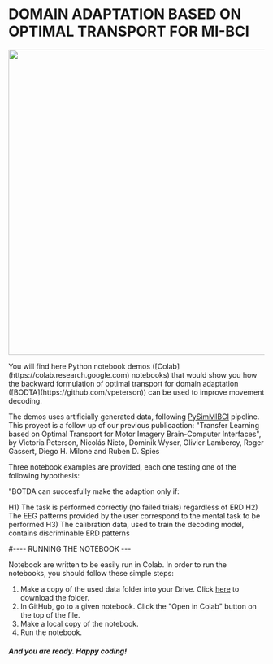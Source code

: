 # DOMAIN ADAPTATION BASED ON OPTIMAL TRANSPORT FOR MI-BCI
<p align="center">
<img src="Images/transport_samples.png" width="600">
</p>
You will find here Python notebook demos ([Colab](https://colab.research.google.com) notebooks) that would show you how the backward formulation of optimal transport for domain adaptation ([BODTA](https://github.com/vpeterson)) can be used to improve movement decoding. 

The demos uses artificially generated data, following [PySimMIBCI](https://github.com/catalinamagalvan/PySimMIBCI) pipeline. This proyect is a follow up of our previous publicaction: "Transfer Learning based on Optimal Transport for Motor Imagery Brain-Computer Interfaces", by Victoria Peterson, Nicolás Nieto, Dominik Wyser, Olivier Lambercy, Roger Gassert, Diego H. Milone and Ruben D. Spies

Three notebook examples are provided, each one testing one of the following hypothesis:

"BOTDA can succesfully make the adaption only if:

H1) The task is performed correctly (no failed trials) regardless of ERD
H2) The EEG patterns provided by the user correspond to the mental task to be performed
H3) The calibration data, used to train the decoding model, contains discriminable ERD patterns

#---- RUNNING THE NOTEBOOK --- 

Notebook are written to be easily run in Colab. In order to run the notebooks, you should follow these simple steps:

1. Make a copy of the used data folder into your Drive. Click [here](https://drive.google.com/drive/folders/1fk8wIGDzArMl61fpPCJElyEbVRXbQjpW?usp=drive_link) to download the folder.
2. In GitHub, go to a given notebook. Click the "Open in Colab" button on the top of the file.
3. Make a local copy of the notebook.
4. Run the notebook.


##### And you are ready. Happy coding!

